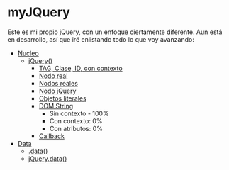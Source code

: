 # myJQuery
Este es mi propio jQuery, con un enfoque ciertamente diferente.
Aun está en desarrollo, así que iré enlistando todo lo que voy avanzando:

 - [Nucleo](https://api.jquery.com/category/core/)
	 - [jQuery()](https://api.jquery.com/jQuery/)
		 - [TAG, Clase, ID, con contexto](https://api.jquery.com/jQuery/#jQuery-selector-context)
		 - [Nodo real](https://api.jquery.com/jQuery/#jQuery-element)
		 - [Nodos reales](https://api.jquery.com/jQuery/#jQuery-elementArray)
		 - [Nodo jQuery](https://api.jquery.com/jQuery/#jQuery-selection)
		 - [Objetos literales](https://api.jquery.com/jQuery/#jQuery-object)
		 - [DOM String](https://api.jquery.com/jQuery/#jQuery2)
			 - Sin contexto - 100%
			 - Con contexto: 0%
			 - Con atributos: 0%
		 - [Callback](https://api.jquery.com/jQuery/#jQuery3)
 - [Data](https://api.jquery.com/category/data/)
	 - [.data()](https://api.jquery.com/data/)
	 - [jQuery.data()](https://api.jquery.com/jQuery.data/)
